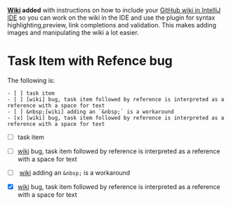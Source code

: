    **[Wiki] added** with instructions on how to include your [GitHub wiki in IntelliJ IDE] 
   so you can work on the wiki in the IDE and use the 
   plugin for syntax highlighting,preview, link completions and validation. 
   This makes adding images and manipulating the wiki a lot easier. 

[Wiki]: ../../wiki
[GitHub wiki in IntelliJ IDE]: ../../wiki/Adding-GitHub-Wiki-to-IntelliJ-Project

# Task Item with Refence bug

The following is:

    - [ ] task item
    - [ ] [wiki] bug, task item followed by reference is interpreted as a reference with a space for text
    - [ ] &nbsp;[wiki] adding an `&nbsp;` is a workaround
    - [x] [wiki] bug, task item followed by reference is interpreted as a reference with a space for text

- [ ] task item
- [ ] [wiki] bug, task item followed by reference is interpreted as a reference with a space for text
- [ ] &nbsp;[wiki] adding an `&nbsp;` is a workaround
- [X] [wiki] bug, task item followed by reference is interpreted as a reference with a space for text

